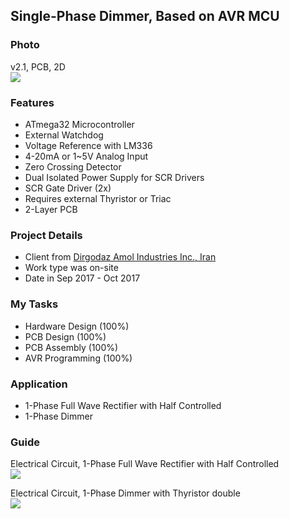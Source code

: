 ## Single-Phase Dimmer, Based on AVR MCU

### Photo
v2.1, PCB, 2D  
![](https://s32.picofile.com/file/8477855218/v2_1_PCB_2D.png)

### Features
- ATmega32 Microcontroller
- External Watchdog
- Voltage Reference with LM336
- 4-20mA or 1~5V Analog Input
- Zero Crossing Detector
- Dual Isolated Power Supply for SCR Drivers
- SCR Gate Driver (2x)
- Requires external Thyristor or Triac
- 2-Layer PCB

### Project Details
- Client from [Dirgodaz Amol Industries Inc., Iran](https://dirgodazamol.com/en/)
- Work type was on-site
- Date in Sep 2017 - Oct 2017

### My Tasks   
- Hardware Design (100%)
- PCB Design (100%)
- PCB Assembly (100%)
- AVR Programming (100%)

### Application
- 1-Phase Full Wave Rectifier with Half Controlled
- 1-Phase Dimmer

### Guide
Electrical Circuit, 1-Phase Full Wave Rectifier with Half Controlled  
![](https://s32.picofile.com/file/8477855518/C1.png)

Electrical Circuit, 1-Phase Dimmer with Thyristor double  
![](https://s32.picofile.com/file/8477855468/C2.png)
